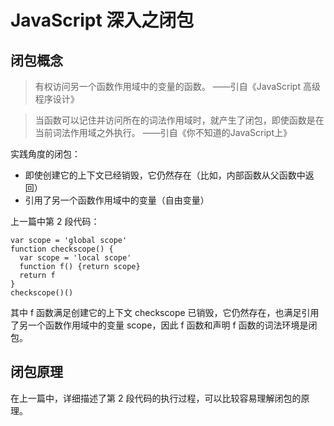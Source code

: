 # JavaScript 深入之闭包

## 闭包概念

> 有权访问另一个函数作用域中的变量的函数。
——引自《JavaScript 高级程序设计》

> 当函数可以记住并访问所在的词法作用域时，就产生了闭包，即使函数是在当前词法作用域之外执行。
——引自《你不知道的JavaScript上》

实践角度的闭包：
* 即使创建它的上下文已经销毁，它仍然存在（比如，内部函数从父函数中返回）
* 引用了另一个函数作用域中的变量（自由变量）

上一篇中第 2 段代码：

    var scope = 'global scope'
    function checkscope() {
      var scope = 'local scope'
      function f() {return scope}
      return f
    }
    checkscope()()

其中 f 函数满足创建它的上下文 checkscope 已销毁，它仍然存在，也满足引用了另一个函数作用域中的变量 scope，因此 f 函数和声明 f 函数的词法环境是闭包。

## 闭包原理

在上一篇中，详细描述了第 2 段代码的执行过程，可以比较容易理解闭包的原理。